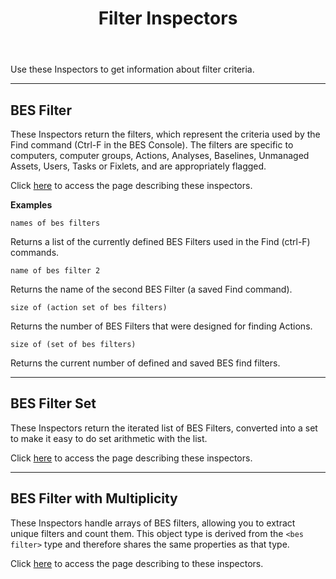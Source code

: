 ﻿---
title: Filter Inspectors
---

Use these Inspectors to get information about filter criteria.

---

## BES Filter

These Inspectors return the filters, which represent the criteria used by the Find command (Ctrl-F in the BES Console). 
The filters are specific to computers, computer groups, Actions, Analyses, Baselines, Unmanaged Assets, Users, Tasks or Fixlets, and are appropriately flagged.

Click [here](/relevance/reference/bes-filter.html) to access the page describing these inspectors.

**Examples**

```relevance
names of bes filters 
```

Returns a list of the currently defined BES Filters used in the Find (ctrl-F) commands.

```relevance
name of bes filter 2 
```

Returns the name of the second BES Filter (a saved Find command).

```relevance
size of (action set of bes filters) 
```

Returns the number of BES Filters that were designed for finding Actions.

```relevance
size of (set of bes filters)
```

Returns the current number of defined and saved BES find filters.

---

## BES Filter Set

These Inspectors return the iterated list of BES Filters, converted into a set to make it easy to do set arithmetic with the list.

Click [here](/relevance/reference/bes-filter-set.html) to access the page describing these inspectors.

---


## BES Filter with Multiplicity

These Inspectors handle arrays of BES filters, allowing you to extract unique filters and count them.
This object type is derived from the `<bes filter>` type and therefore shares the same properties as that type.

Click [here](/relevance/reference/bes-filter-with-multiplicity.html) to access the page describing to these inspectors.
